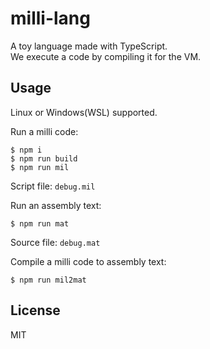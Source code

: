 # milli-lang
A toy language made with TypeScript.  
We execute a code by compiling it for the VM.

## Usage
Linux or Windows(WSL) supported.

Run a milli code:
```
$ npm i
$ npm run build
$ npm run mil
```
Script file: `debug.mil`

Run an assembly text:
```
$ npm run mat
```
Source file: `debug.mat`

Compile a milli code to assembly text:
```
$ npm run mil2mat
```

## License
MIT
